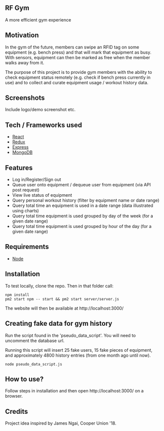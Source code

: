 ## RF Gym
A more efficient gym experience

## Motivation
In the gym of the future, members can swipe an RFID tag on some equipment (e.g. bench press) and that will mark that equipment as busy. With sensors, equipment can then be marked as free when the member walks away from it. 

The purpose of this project is to provide gym members with the ability to check equipment status remotely (e.g. check if bench press currently in use) and to collect and curate equipment usage / workout history data.
 
## Screenshots
Include logo/demo screenshot etc.

## Tech / Frameworks used
- [React](https://reactjs.org/)
- [Redux](https://redux.js.org/)
- [Express](https://expressjs.com/)
- [MongoDB](https://mongodb.com/)

## Features
- Log in/Register/Sign out
- Queue user onto equipment / dequeue user from equipment (via API post request)
- View live status of equipment
- Query personal workout history (filter by equipment  name or date range)
- Query total time an equipment is used in a date range (data illustrated using charts)
- Query total time equipment is used grouped by day of the week (for a given date range)
- Query total time equipment is used grouped by  hour of the day (for a given date range)

## Requirements
- [Node](https://nodejs.org/)

## Installation
To test locally, clone the repo. Then in that folder call:
```
npm install
pm2 start npm -- start && pm2 start server/server.js
```
The website will then be available at http://localhost:3000/

## Creating fake data for gym history
Run the script found in the 'pseudo_data_script'. You will need to uncomment the database url.

Running this script will insert 25 fake users, 15 fake pieces of equipment, and approximately 4800 history entries (from one month ago until now).
```
node pseudo_data_script.js
```

## How to use?
Follow steps in installation and then open http://localhost:3000/ on a browser.

## Credits
Project idea inspired by James Ngai, Cooper Union '18.
